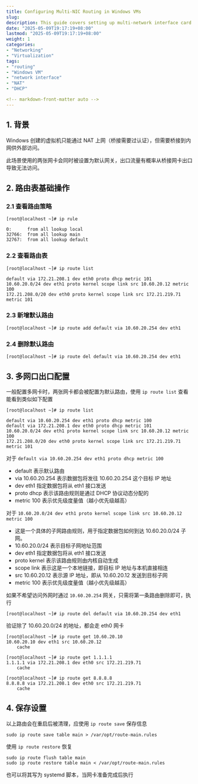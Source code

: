 ```yaml
---
title: Configuring Multi-NIC Routing in Windows VMs
slug: 
description: This guide covers setting up multi-network interface card (NIC) routing for Windows virtual machines, including viewing, adding, and deleting routes to ensure proper internet and local network access.
date: "2025-05-09T19:17:19+08:00"
lastmod: "2025-05-09T19:17:19+08:00"
weight: 1
categories: 
- "Networking"
- "Virtualization"
tags: 
- "routing"
- "Windows VM"
- "network interface"
- "NAT"
- "DHCP"

<!-- markdown-front-matter auto -->
---
```


## 1. 背景

Windows 创建的虚拟机只能通过 NAT 上网（桥接需要过认证），但需要桥接到内网供外部访问。

此场景使用的两张网卡会同时被设置为默认网关，出口流量有概率从桥接网卡出口导致无法访问。

## 2. 路由表基础操作

### 2.1 查看路由策略

```
[root@localhost ~]# ip rule

0:      from all lookup local
32766:  from all lookup main
32767:  from all lookup default
```

### 2.2 查看路由表

```
[root@localhost ~]# ip route list

default via 172.21.208.1 dev eth0 proto dhcp metric 101
10.60.20.0/24 dev eth1 proto kernel scope link src 10.60.20.12 metric 100
172.21.208.0/20 dev eth0 proto kernel scope link src 172.21.219.71 metric 101
```

### 2.3 新增默认路由

```
[root@localhost ~]# ip route add default via 10.60.20.254 dev eth1
```

### 2.4 删除默认路由

```
[root@localhost ~]# ip route del default via 10.60.20.254 dev eth1
```

## 3. 多网口出口配置

一般配置多网卡时，两张网卡都会被配置为默认路由，使用 `ip route list` 查看能看到类似如下配置

```
[root@localhost ~]# ip route list

default via 10.60.20.254 dev eth1 proto dhcp metric 100
default via 172.21.208.1 dev eth0 proto dhcp metric 101
10.60.20.0/24 dev eth1 proto kernel scope link src 10.60.20.12 metric 100
172.21.208.0/20 dev eth0 proto kernel scope link src 172.21.219.71 metric 101
```

对于 `default via 10.60.20.254 dev eth1 proto dhcp metric 100`

- default 表示默认路由
- via 10.60.20.254 表示数据包将发往 10.60.20.254 这个目标 IP 地址
- dev eth1 指定数据包将从 eth1 接口发送
- proto dhcp 表示该路由规则是通过 DHCP 协议动态分配的
- metric 100 表示优先级度量值（越小优先级越高）

对于 `10.60.20.0/24 dev eth1 proto kernel scope link src 10.60.20.12 metric 100`

- 这是一个具体的子网路由规则，用于指定数据包如何到达 10.60.20.0/24 子网。
- 10.60.20.0/24 表示目标子网地址范围
- dev eth1 指定数据包将从 eth1 接口发送
- proto kernel 表示该路由规则由内核自动生成
- scope link 表示这是一个本地链接，即目标 IP 地址与本机直接相连
- src 10.60.20.12 表示源 IP 地址，即从 10.60.20.12 发送到目标子网
- metric 100 表示优先级度量值（越小优先级越高）

如果不希望访问外网时通过 `10.60.20.254` 网关，只需将第一条路由删除即可，执行

```
[root@localhost ~]# ip route del default via 10.60.20.254 dev eth1
```

验证除了 10.60.20.0/24 的地址，都会走 eth0 网卡

```
[root@localhost ~]# ip route get 10.60.20.10
10.60.20.10 dev eth1 src 10.60.20.12
    cache

[root@localhost ~]# ip route get 1.1.1.1
1.1.1.1 via 172.21.208.1 dev eth0 src 172.21.219.71
    cache

[root@localhost ~]# ip route get 8.8.8.8
8.8.8.8 via 172.21.208.1 dev eth0 src 172.21.219.71
    cache
```

## 4. 保存设置

以上路由会在重启后被清理，应使用 `ip route save` 保存信息

```
sudo ip route save table main > /var/opt/route-main.rules
```

使用 `ip route restore` 恢复

```
sudo ip route flush table main
sudo ip route restore table main < /var/opt/route-main.rules
```

也可以将其写为 systemd 脚本，当网卡准备完成后执行
